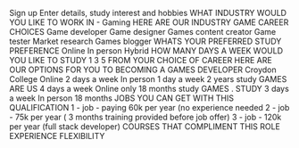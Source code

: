 Sign up
Enter details, study interest and hobbies
WHAT INDUSTRY WOULD YOU LIKE TO WORK IN - Gaming
HERE ARE OUR INDUSTRY GAME CAREER CHOICES
Game developer
Game designer
Games content creator
Game tester
Market research
Games blogger
WHATS YOUR PREFERRED STUDY PREFERENCE
Online
In person
Hybrid
HOW MANY DAYS A WEEK WOULD YOU LIKE TO STUDY
1
3
5
FROM YOUR CHOICE OF CAREER HERE ARE OUR OPTIONS FOR YOU TO BECOMING A GAMES DEVELOPER
Croydon College
Online 2 days a week
In person 1 day a week
2 years study
GAMES ARE US
4 days a week
Online only
18 months study
GAMES . STUDY
3 days a week
In person
18 months
JOBS YOU CAN GET WITH THIS QUALIFICATION
1 - job - paying 60k per year (no experience needed
2 - job - 75k per year ( 3 months training provided before job offer)
3 - job - 120k per year (full stack developer)
COURSES THAT COMPLIMENT THIS ROLE
EXPERIENCE
FLEXIBILITY